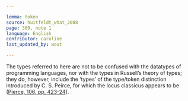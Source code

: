 ```yaml
---

lemma: token
source: huitfeldt_what_2008
page: 309, note 1
language: English
contributor: caroline
last_updated_by: wout

---
```


The types referred to here are not to be confused with the datatypes of programming languages, nor with the types in Russell’s theory of types; they do, however, include the ‘types’ of the type/token distinction introduced by C. S. Peirce, for which the locus classicus appears to be ([Pierce, 106, pp. 423-24](..bibliography#peirce_prolegomena_1906)).
